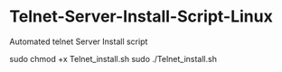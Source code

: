 # Telnet-Server-Install-Script-Linux
Automated telnet Server Install script


sudo chmod +x Telnet_install.sh
sudo ./Telnet_install.sh
